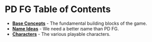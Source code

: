 # PD FG Table of Contents

- **[Base Concepts](/concept/base_concepts.md)** - The fundamental building blocks of the game.
- **[Name Ideas](/concept/name_ideas.md)** - We need a better מame than PD FG.
- **[Characters](/concept/characters.md)** - The various playable characters.
